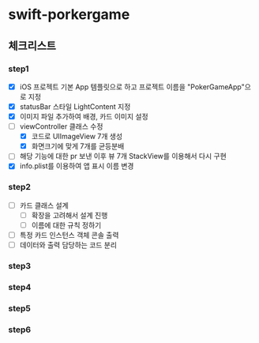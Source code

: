# swift-porkergame

## 체크리스트
### step1
- [x] iOS 프로젝트 기본 App 템플릿으로 하고 프로젝트 이름을 "PokerGameApp"으로 지정
- [x] statusBar 스타일 LightContent 지정
- [x] 이미지 파일 추가하여 배경, 카드 이미지 설정
- [ ] viewController 클래스 수정
    - [x] 코드로 UIImageView 7개 생성
    - [x] 화면크기에 맞게 7개를 균등분배
- [ ] 해당 기능에 대한 pr 보낸 이후 뷰 7개 StackView를 이용해서 다시 구현
- [x] info.plist를 이용하여 앱 표시 이름 변경
### step2
- [ ] 카드 클래스 설계
    - [ ] 확장을 고려해서 설계 진행
    - [ ] 이름에 대한 규칙 정하기
- [ ] 특정 카드 인스턴스 객체 콘솔 출력
- [ ] 데이터와 출력 담당하는 코드 분리
### step3
### step4
### step5
### step6